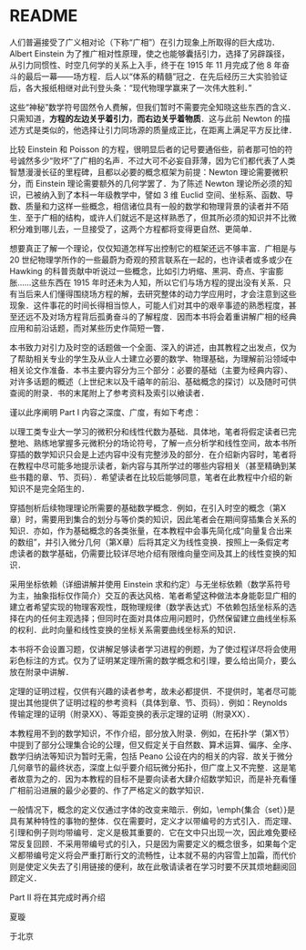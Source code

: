 # README

人们普遍接受了广义相对论（下称“广相”）在引力现象上所取得的巨大成功．Albert Einstein 为了推广相对性原理，使之也能够囊括引力，选择了另辟蹊径，从引力同惯性、时空几何学的关系上入手，终于在 1915 年 11 月完成了他 8 年奋斗的最后一幕——场方程．后人以“体系的精髓”冠之．在先后经历三大实验验证后，各大报纸相继对此刊登头条：“现代物理学赢来了一次伟大胜利．”

这些“神秘”数学符号固然令人费解，但我们暂时不需要完全知晓这些东西的含义．只需知道，**方程的左边关乎着引力**，**而右边关乎着物质**．这与此前 Newton 的描述方式是类似的，他选择让引力同场源的质量成正比，在距离上满足平方反比律．

比较 Einstein 和 Poisson 的方程，很明显后者的记号要通俗些，前者那可怕的符号诚然多少“败坏”了广相的名声．不过大可不必妄自菲薄，因为它们都代表了人类智慧漫漫长征的里程碑，且都以必要的概念框架为前提：Newton 理论需要微积分，而 Einstein 理论需要额外的几何学罢了．为了陈述 Newton 理论所必须的知识，已被纳入到了本科一年级教学中，譬如 3 维 Euclid 空间、坐标系、函数、导数、质量和力这样一些概念，相信诸位具有一般的数学和物理背景的读者并不陌生．至于广相的结构，或许人们就远不是这样熟悉了，但其所必须的知识并不比微积分难到哪儿去，一旦接受了，这两个方程都将变得更自然、更简单．

想要真正了解一个理论，仅仅知道怎样写出控制它的框架还远不够丰富．广相是与 20 世纪物理学所作的一些最蔚为奇观的预言联系在一起的，也许读者或多或少在 Hawking 的科普贡献中听说过一些概念，比如引力坍缩、黑洞、奇点、宇宙膨胀……这些东西在 1915 年时还未为人知，所以它们与场方程的提出没有关系．只有当后来人们懂得围绕场方程的解，去研究整体的动力学应用时，才会注意到这些现象．这件事花的时间长得相当惊人，可能人们对其中的艰辛事迹的熟悉程度，甚至还远不及对场方程背后孤勇奋斗的了解程度．因而本书将会着重讲解广相的经典应用和前沿话题，而对某些历史作简短一瞥．

本书致力对引力及时空的话题做一个全面、深入的讲述，由其教程之出发点，仅为了帮助相关专业的学生及从业人士建立必要的数学、物理基础，为理解前沿领域中相关论文作准备．本书主要内容分为三个部分：必要的基础（主要为经典内容）、对许多话题的概述（上世纪末以及千禧年的前沿、基础概念的探讨）以及随时可供查阅的附录．书的末尾附上了参考资料及索引以飨读者．

谨以此序阐明 Part I 内容之深度、广度，有如下考虑：

以理工类专业大一学习的微积分和线性代数为基础．具体地，笔者将假定读者已完整地、熟练地掌握多元微积分的场论符号，了解一点分析学和线性空间，故本书所穿插的数学知识只会是上述内容中没有完整涉及的部分．在介绍新内容时，笔者将在教程中尽可能多地提示读者，新内容与其所学过的哪些内容相关（甚至精确到某些书籍的章、节、页码）．希望读者在比较后能够同意，笔者在此教程中介绍的新知识不是完全陌生的．

穿插刨析后续物理理论所需要的基础数学概念．例如，在引入时空的概念（第X章）时，需要用到集合的划分与等价类的知识，因此笔者会在期间穿插集合关系的知识．亦如，作为基础概念的各类张量，在本教程中会事先简化成“向量复合出来的数组”，并引入微分几何（第X章）后将其定义为线性变换．按照上一条假定考虑读者的数学基础，仍需要比较详尽地介绍有限维向量空间及其上的线性变换的知识．

采用坐标依赖（详细讲解并使用 Einstein 求和约定）与无坐标依赖（数学系符号为主，抽象指标仅作简介）交互的表达风格．笔者希望这种做法本身能彰显广相的建立者希望实现的物理客观性，既物理规律（数学表达式）不依赖包括坐标系的选择在内的任何主观选择；但同时在面对具体应用问题时，仍然保留建立曲线坐标系的权利．此时向量和线性变换的坐标关系需要曲线坐标系的知识．

本书将不会设置习题，仅讲解足够读者学习进程的例题，为了使过程详尽将会使用彩色标注的方式。仅为了证明某定理所需的数学概念和引理，要么给出简介，要么放在附录中讲解．

定理的证明过程，仅供有兴趣的读者参考，故未必都提供．不提供时，笔者尽可能提出其他提供了证明过程的参考资料（具体到章、节、页码）．例如：Reynolds 传输定理的证明（附录XX）、等距变换的表示定理的证明（附录XX）．

本教程用不到的数学知识，不作介绍，部分放入附录．例如，在拓扑学（第X节）中提到了部分公理集合论的公理，但又假定关于自然数、算术运算、偏序、全序、数学归纳法等知识为暂时无需，包括 Peano 公设在内的相关的内容．故关于微分几何章节的最终状态，深度上似乎要介绍玩微分拓扑，但广度上又不完整．这是笔者故意为之的．因为本教程的目标不是要向读者大肆介绍数学知识，而是补充看懂广相前沿进展的最少必要的、作了严格定义的数学知识．

一般情况下，概念的定义仅通过字体的改变来暗示．例如，\emph{集合（set）}是具有某种特性的事物的整体．仅在需要时，定义才以带编号的方式引入．而定理、引理和例子则均带编号．定义是极其重要的．它在文中只出现一次，因此难免要经常反复回顾．不采用带编号式的引入，只是因为需要定义的概念很多，如果每个定义都带编号定义将会严重打断行文的流畅性，让本就不易的内容雪上加霜，而代价则是使定义失去了引用链接的便利，故在此敬请读者在学习时要不厌其烦地翻阅回顾定义．

Part II 将在其完成时再介绍

夏璇

于北京